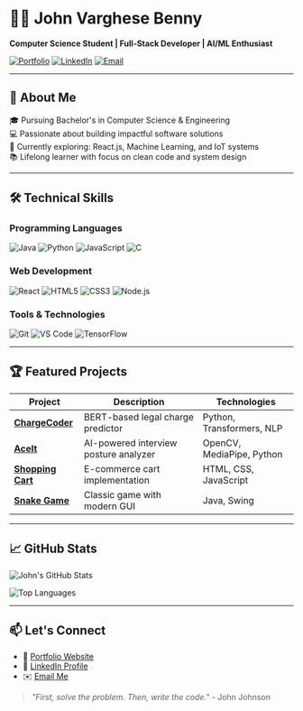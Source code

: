# 👨‍💻 John Varghese Benny 
**Computer Science Student | Full-Stack Developer | AI/ML Enthusiast**

[![Portfolio](https://img.shields.io/badge/🌐_Portfolio-000000?style=for-the-badge&logo=vercel&logoColor=white)](https://john-v-b-portfolio.vercel.app)
[![LinkedIn](https://img.shields.io/badge/LinkedIn-0077B5?style=for-the-badge&logo=linkedin&logoColor=white)](https://www.linkedin.com/in/john-varghese-benny-621874259/)
[![Email](https://img.shields.io/badge/Gmail-D14836?style=for-the-badge&logo=gmail&logoColor=white)](mailto:johnvbenny@gmail.com)

---

## 🚀 About Me

🎓 Pursuing Bachelor's in Computer Science & Engineering  
💻 Passionate about building impactful software solutions  
🔭 Currently exploring: React.js, Machine Learning, and IoT systems  
📚 Lifelong learner with focus on clean code and system design  

---

## 🛠️ Technical Skills

### Programming Languages
![Java](https://img.shields.io/badge/Java-ED8B00?style=for-the-badge&logo=openjdk&logoColor=white)
![Python](https://img.shields.io/badge/Python-3776AB?style=for-the-badge&logo=python&logoColor=white)
![JavaScript](https://img.shields.io/badge/JavaScript-F7DF1E?style=for-the-badge&logo=javascript&logoColor=black)
![C](https://img.shields.io/badge/C-00599C?style=for-the-badge&logo=c&logoColor=white)

### Web Development
![React](https://img.shields.io/badge/React-20232A?style=for-the-badge&logo=react&logoColor=61DAFB)
![HTML5](https://img.shields.io/badge/HTML5-E34F26?style=for-the-badge&logo=html5&logoColor=white)
![CSS3](https://img.shields.io/badge/CSS3-1572B6?style=for-the-badge&logo=css3&logoColor=white)
![Node.js](https://img.shields.io/badge/Node.js-339933?style=for-the-badge&logo=nodedotjs&logoColor=white)

### Tools & Technologies
![Git](https://img.shields.io/badge/Git-F05032?style=for-the-badge&logo=git&logoColor=white)
![VS Code](https://img.shields.io/badge/VS_Code-007ACC?style=for-the-badge&logo=visual-studio-code&logoColor=white)
![TensorFlow](https://img.shields.io/badge/TensorFlow-FF6F00?style=for-the-badge&logo=tensorflow&logoColor=white)

---

## 🏆 Featured Projects

| Project | Description | Technologies |
|---------|------------|--------------|
| **[ChargeCoder](https://github.com/john-v-benny/CHARGECODER)** | BERT-based legal charge predictor | Python, Transformers, NLP |
| **[AceIt](https://github.com/john-v-benny/AceIt)** | AI-powered interview posture analyzer | OpenCV, MediaPipe, Python |
| **[Shopping Cart](https://github.com/john-v-benny/Shopping-cart)** | E-commerce cart implementation | HTML, CSS, JavaScript |
| **[Snake Game](https://github.com/john-v-benny/Snake-Game)** | Classic game with modern GUI | Java, Swing |

---

## 📈 GitHub Stats

![John's GitHub Stats](https://github-readme-stats.vercel.app/api?username=john-v-benny&show_icons=true&theme=radical)

![Top Languages](https://github-readme-stats.vercel.app/api/top-langs/?username=john-v-benny&layout=compact&theme=radical)

---

## 📫 Let's Connect

- 🔗 [Portfolio Website](https://john-v-b-portfolio.vercel.app)
- 💼 [LinkedIn Profile](https://www.linkedin.com/in/john-varghese-benny-621874259/)
- ✉️ [Email Me](mailto:johnvbenny@gmail.com)

> *"First, solve the problem. Then, write the code."* - John Johnson
